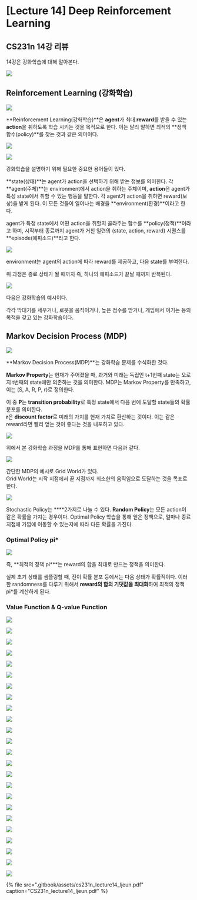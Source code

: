 # \[Lecture 14\] Deep Reinforcement Learning

## CS231n 14강 리뷰

14강은 강화학습에 대해 알아본다.

![](.gitbook/assets/cs231n_lecture14_ljeun_page-0001.jpg)

## Reinforcement Learning \(강화학습\)

![](.gitbook/assets/cs231n_lecture14_ljeun_page-0003.jpg)

**Reinforcement Learning\(강화학습\)**은 **agent**가 최대 **reward**를 받을 수 있는 **action**을 취하도록 학습 시키는 것을 목적으로 한다. 이는 달리 말하면 최적의 **정책 함수\(policy\)**를 찾는 것과 같은 의미이다.

![](.gitbook/assets/cs231n_lecture14_ljeun_page-0004.jpg)

![](.gitbook/assets/cs231n_lecture14_ljeun_page-0005.jpg)

강화학습을 설명하기 위해 필요한 중요한 용어들이 있다.

**state\(상태\)**는 agent가 action을 선택하기 위해 받는 정보를 의미한다. 각 **agent\(주체\)**는 environment에서 action을 취하는 주체이며, **action**은 agent가 특성 state에서 취할 수 있는 행동을 말한다. 각 agent가 action을 취하면 reward\(보상\)을 받게 된다. 이 모든 것들이 일어나는 배경을 **environment\(환경\)**이라고 한다. 

agent가 특정 state에서 어떤 action을 취할지 골라주는 함수를 **policy\(정책\)**이라고 하며, 시작부터 종료까지 agent가 거친 일련의 \(state, action, reward\) 시퀀스를 **episode\(에피소드\)**라고 한다.

![](.gitbook/assets/cs231n_lecture14_ljeun_page-0006.jpg)

environment는 agent의 action에 따라 reward를 제공하고, 다음 state를 부여한다.

위 과정은 종료 상태가 될 때까지 즉, 하나의 에피소드가 끝날 때까지 반복된다.

![](.gitbook/assets/cs231n_lecture14_ljeun_page-0007.jpg)

다음은 강화학습의 예시이다.

각각 막대기를 세우거나, 로봇을 움직이거나, 높은 점수를 받거나, 게임에서 이기는 등의 목적을 갖고 있는 강화학습이다.

## Markov Decision Process \(MDP\)

![](.gitbook/assets/cs231n_lecture14_ljeun_page-0008.jpg)

**Markov Decision Process\(MDP\)**는 강화학습 문제를 수식화한 것다. 

**Markov Property**는 현재가 주어졌을 때,  과거와 미래는 독립인 t+1번째 state는 오로지 t번째의 state에만 의존하는 것을 의미한다. MDP는 Markov Property를 만족하고, 이는 \(S, A, R, P, r\)로 정의한다.

이 중 **P**는 **transition probability**로 특정 state에서 다음 번에 도달할 state들의 확률 분포를 의미한다.  
**r**은 **discount factor**로 미래의 가치를 현재 가치로 환산하는 것이다. 이는 같은 reward라면 빨리 얻는 것이 좋다는 것을 내포하고 있다.

![](.gitbook/assets/cs231n_lecture14_ljeun_page-0009.jpg)

위에서 본 강화학습 과정을 MDP를 통해 표현하면 다음과 같다.

![](.gitbook/assets/cs231n_lecture14_ljeun_page-0010.jpg)

간단한 MDP의 예시로 Grid World가 있다.  
Grid World는 시작 지점에서 끝 지점까지 최소한의 움직임으로 도달하는 것을 목표로 한다. 



![](.gitbook/assets/cs231n_lecture14_ljeun_page-0011.jpg)

Stochastic Policy는 ****2가지로 나눌 수 있다. **Random Policy**는 모든 action이 같은 확률을 가지는 경우이다. Optimal Policy 학습을 통해 얻은 정책으로, 얼마나 종료 지점에 가깝에 이동할 수 있는지에 따라 다른 확률을 가진다.

### Optimal Policy pi\*

![](.gitbook/assets/cs231n_lecture14_ljeun_page-0012.jpg)

즉, **최적의 정책 pi\***는 reward의 합을 최대로 만드는 정책을 의미한다.

실제 초기 상태를 샘플링할 때, 전이 확률 분포 등에서는 다음 상태가 확률적이다. 이러한 randomness를 다루기 위해서 **reward의 합의 기댓값을 최대화**하여 최적의 정책 pi\*를 계산하게 된다.

### Value Function & Q-value Function

![](.gitbook/assets/cs231n_lecture14_ljeun_page-0013.jpg)







![](.gitbook/assets/cs231n_lecture14_ljeun_page-0014.jpg)

![](.gitbook/assets/cs231n_lecture14_ljeun_page-0015.jpg)

![](.gitbook/assets/cs231n_lecture14_ljeun_page-0016.jpg)

![](.gitbook/assets/cs231n_lecture14_ljeun_page-0017.jpg)

![](.gitbook/assets/cs231n_lecture14_ljeun_page-0018.jpg)

![](.gitbook/assets/cs231n_lecture14_ljeun_page-0019.jpg)



![](.gitbook/assets/cs231n_lecture14_ljeun_page-0020.jpg)

![](.gitbook/assets/cs231n_lecture14_ljeun_page-0021.jpg)

![](.gitbook/assets/cs231n_lecture14_ljeun_page-0022.jpg)

![](.gitbook/assets/cs231n_lecture14_ljeun_page-0023.jpg)

![](.gitbook/assets/cs231n_lecture14_ljeun_page-0024.jpg)

![](.gitbook/assets/cs231n_lecture14_ljeun_page-0025.jpg)

![](.gitbook/assets/cs231n_lecture14_ljeun_page-0026.jpg)

![](.gitbook/assets/cs231n_lecture14_ljeun_page-0027.jpg)

![](.gitbook/assets/cs231n_lecture14_ljeun_page-0028.jpg)

![](.gitbook/assets/cs231n_lecture14_ljeun_page-0029.jpg)

![](.gitbook/assets/cs231n_lecture14_ljeun_page-0030.jpg)



![](.gitbook/assets/cs231n_lecture14_ljeun_page-0031.jpg)

![](.gitbook/assets/cs231n_lecture14_ljeun_page-0032.jpg)

![](.gitbook/assets/cs231n_lecture14_ljeun_page-0033.jpg)

![](.gitbook/assets/cs231n_lecture14_ljeun_page-0034.jpg)

![](.gitbook/assets/cs231n_lecture14_ljeun_page-0035.jpg)

![](.gitbook/assets/cs231n_lecture14_ljeun_page-0036.jpg)





{% file src=".gitbook/assets/cs231n\_lecture14\_ljeun.pdf" caption="CS231n\_lecture14\_ljeun.pdf" %}



